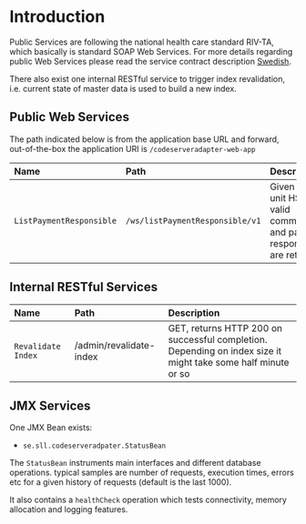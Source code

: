 # Introduction #

Public Services are following the national health care standard RIV-TA, which basically is standard SOAP Web Services.  For more details regarding public Web Services please read the service contract description [Swedish](https://code.google.com/p/sll-rtjp/source/browse/codeserveradapter/docs/Tjanstekontraktsbeskrivning%20sll_paymentresponsible.docx?repo=adapter-services).

There also exist one internal RESTful service to trigger index revalidation, i.e. current state of master data is used to build a new index.

## Public Web Services ##

The path indicated below is from the application base URL and forward, out-of-the-box the application URI is `/codeserveradapter-web-app`

| **Name** | **Path** | **Description** |
|:---------|:---------|:----------------|
| `ListPaymentResponsible`  | `/ws/listPaymentResponsible/v1` | Given a care unit HSA-ID valid commissions and payment responsible are returned  |

## Internal RESTful Services ##

| **Name** | **Path** | **Description** |
|:---------|:---------|:----------------|
| `Revalidate Index` | /admin/revalidate-index | GET, returns HTTP 200 on successful completion. Depending on index size it might take some half minute or so |

## JMX Services ##

One JMX Bean exists:

  * `se.sll.codeserveradpater.StatusBean`

The `StatusBean`  instruments main interfaces and different database operations. typical samples are number of requests, execution times, errors etc for a given history of requests (default is the last 1000).

It also contains a `healthCheck` operation which tests connectivity, memory allocation and logging features.



